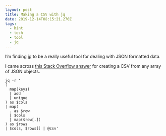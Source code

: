 ```yaml
---
layout: post
title: Making a CSV with jq
date: 2019-12-14T08:15:21.270Z
tags:
  - hint
  - tech
  - tool
  - jq
---
```

I’m finding [jq](https://stedolan.github.io/jq/) to be a really useful tool for dealing with JSON formatted data.

I came across [this Stack Overflow answer](https://stackoverflow.com/questions/32960857/how-to-convert-arbitrary-simple-json-to-csv-using-jq#32965227) for creating a CSV from any array of JSON objects.

```
jq -r '
(
  map(keys)
  | add
  | unique
) as $cols
| map(
  . as $row
  | $cols
  | map($row[.])
) as $rows
| $cols, $rows[] | @csv'
```
